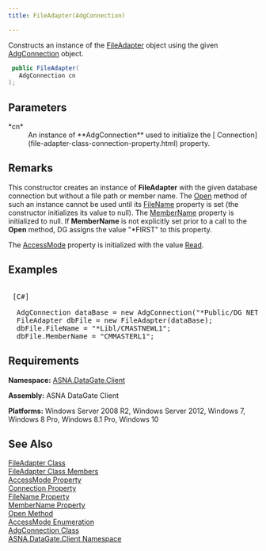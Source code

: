 ```yaml
---
title: FileAdapter(AdgConnection)

---
```


Constructs an instance of the [FileAdapter](file-adapter-class.html) object using the given [AdgConnection](adg-connection-class.html) object.

```cs
 public FileAdapter(
   AdgConnection cn
);
```

## Parameters

<dl>
        <dt>
 *cn* 
        </dt>
        <dd>An instance of **AdgConnection**  used to initialize the [
			Connection](file-adapter-class-connection-property.html) property.
					</dd>
</dl>

## Remarks

This constructor creates an instance of **FileAdapter** with the given database connection but without a file path or member name. The [Open](file-adapter-class-open-method.html) method of such an instance cannot be used until its [ FileName](file-adapter-class-file-name-property.html) property is set (the constructor initializes its value to null). The [MemberName](file-adapter-class-member-name-property.html) property is initialized to null. If **MemberName** is not explicitly set prior to a call to the **Open** method, DG assigns the value "*FIRST" to this property.

The [AccessMode](file-adapter-class-access-mode-property.html) property is initialized with the value [Read](access-mode-enumeration.html).
## Examples

<pre>        <span class="lang">
 [C#] 
        </span>
  AdgConnection dataBase = new AdgConnection("*Public/DG NET IBM i");
  FileAdapter dbFile = new FileAdapter(dataBase);
  dbFile.FileName = "*Libl/CMASTNEWL1";
  dbFile.MemberName = "CMMASTERL1";</pre>


## Requirements

**Namespace:** [ASNA.DataGate.Client](datagate-client-namespace.html) 

**Assembly:** ASNA DataGate Client

**Platforms:** Windows Server 2008 R2, Windows Server 2012, Windows 7, Windows 8 Pro, Windows 8.1 Pro, Windows 10
## See Also


[FileAdapter Class](file-adapter-class.html)
      <br />
[FileAdapter Class Members](file-adapter-members.html)
      <br />
[AccessMode Property](file-adapter-class-access-mode-property.html)
      <br />
[Connection Property](file-adapter-class-connection-property.html)
      <br />
[FileName Property](file-adapter-class-file-name-property.html)
      <br />
[MemberName Property](file-adapter-class-member-name-property.html)
      <br />
[Open Method](file-adapter-class-open-method.html)
      <br />
[AccessMode Enumeration](access-mode-enumeration.html)
      <br />
[AdgConnection Class](adg-connection-class.html)
      <br />
[ASNA.DataGate.Client Namespace](datagate-client-namespace.html)

